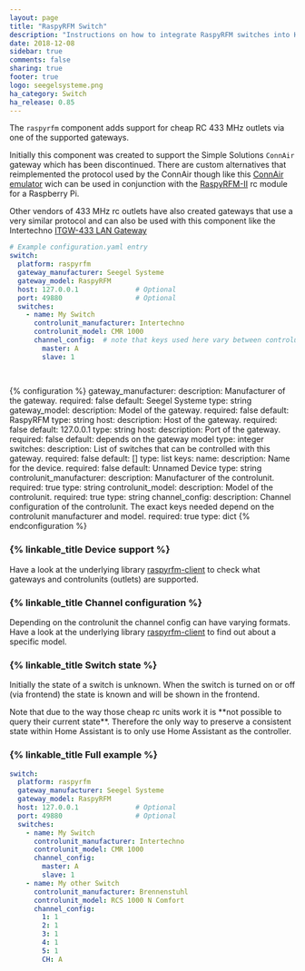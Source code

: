 ```yaml
---
layout: page
title: "RaspyRFM Switch"
description: "Instructions on how to integrate RaspyRFM switches into Home Assistant."
date: 2018-12-08
sidebar: true
comments: false
sharing: true
footer: true
logo: seegelsysteme.png
ha_category: Switch
ha_release: 0.85
---
```


The `raspyrfm` component adds support for cheap RC 433 MHz outlets via one of the supported gateways.

Initially this component was created to support the Simple Solutions `ConnAir` gateway which has been discontinued. There are custom alternatives that reimplemented the protocol used by the ConnAir though like this [ConnAir emulator](https://github.com/Phunkafizer/RaspyRFM/blob/master/connair.py) wich can be used in conjunction with the [RaspyRFM-II](https://www.seegel-systeme.de/produkt/raspyrfm-ii) rc module for a Raspberry Pi.

Other vendors of 433 MHz rc outlets have also created gateways that use a very similar protocol and can also be used with this component like the Intertechno [ITGW-433 LAN Gateway](https://www.intertechno24.de/LAN-Gateway/Gateway-ITGW-433.html) 
 

```yaml
# Example configuration.yaml entry
switch:
  platform: raspyrfm
  gateway_manufacturer: Seegel Systeme
  gateway_model: RaspyRFM
  host: 127.0.0.1              # Optional
  port: 49880                  # Optional
  switches:
    - name: My Switch
      controlunit_manufacturer: Intertechno
      controlunit_model: CMR 1000
      channel_config:  # note that keys used here vary between controlunits
        master: A
        slave: 1
    
  

```

{% configuration %}
gateway_manufacturer:
  description: Manufacturer of the gateway.
  required: false
  default: Seegel Systeme
  type: string
gateway_model:
  description: Model of the gateway.
  required: false
  default: RaspyRFM
  type: string
host:
  description: Host of the gateway.
  required: false
  default: 127.0.0.1
  type: string
host:
  description: Port of the gateway.
  required: false
  default: depends on the gateway model
  type: integer
switches:
  description: List of switches that can be controlled with this gateway.
  required: false
  default: []
  type: list
  keys:
    name:
      description: Name for the device.
      required: false
      default: Unnamed Device
      type: string
    controlunit_manufacturer:
      description: Manufacturer of the controlunit.
      required: true
      type: string
    controlunit_model:
      description: Model of the controlunit.
      required: true
      type: string
    channel_config:
      description: Channel configuration of the controlunit. The exact keys needed depend on the controlunit manufacturer and model.
      required: true
      type: dict
{% endconfiguration %}

### {% linkable_title Device support %}

Have a look at the underlying library [raspyrfm-client](https://github.com/markusressel/raspyrfm-client) to check what gateways and controlunits (outlets) are supported.

### {% linkable_title Channel configuration %}

Depending on the controlunit the channel config can have varying formats. Have a look at the underlying library [raspyrfm-client](https://github.com/markusressel/raspyrfm-client) to find out about a specific model.

### {% linkable_title Switch state %}

Initially the state of a switch is unknown. When the switch is turned on or off (via frontend) the state is known and will be shown in the frontend.

<p class='note warning'>
Note that due to the way those cheap rc units work it is **not possible to query their current state**. Therefore the only way to preserve a consistent state within Home Assistant is to only use Home Assistant as the controller.
</p>

### {% linkable_title Full example %}

```yaml
switch:
  platform: raspyrfm
  gateway_manufacturer: Seegel Systeme
  gateway_model: RaspyRFM
  host: 127.0.0.1              # Optional
  port: 49880                  # Optional
  switches:
    - name: My Switch
      controlunit_manufacturer: Intertechno
      controlunit_model: CMR 1000
      channel_config:
        master: A
        slave: 1
    - name: My other Switch
      controlunit_manufacturer: Brennenstuhl
      controlunit_model: RCS 1000 N Comfort
      channel_config:
        1: 1
        2: 1
        3: 1
        4: 1
        5: 1
        CH: A
```